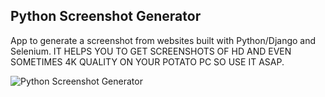 Python Screenshot Generator
--------

App to generate a screenshot from websites built with Python/Django and Selenium.
IT HELPS YOU TO GET SCREENSHOTS OF HD AND EVEN SOMETIMES 4K QUALITY ON YOUR POTATO PC SO USE IT ASAP.

![Python Screenshot Generator](/static/img/python_screenshot_generator.png)
